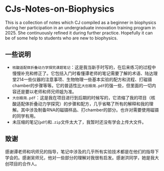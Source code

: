 # CJs-Notes-on-Biophysics
This is a collection of notes which CJ compiled as a beginner in biophysics during her participation in an undergraduate innovation training program in 2025. She continuously refined it during further practice. Hopefully it can be of some help to students who are new to biophysics.

## 一些说明
- `核酸适配体折叠动力学探究课题笔记`：这是我当新手时写的，在后来练习的过程中慢慢补充和修正了。它包括入门时看懂谭老师的笔记需要了解的术语、陆达理堂214一些仪器的注意事项、生物物理一些基本实验的配方和流程、打磁镊chamber的步骤等等。它的普适性比`大创极简.pdf`的强一些，但里面的一切内容还是要以老师和师兄师姐为准。
- `大创极简.pdf`：这是我在项目进行到后期的时候写的，它浓缩了我的项目（核酸适配体折叠动力学探究）的步骤和配方，几乎省略了所有的解释和我的理解。其中涉及制备RNA的磁镊样品、打chamber的部分。也许对需要使用磁镊的同学有用。
- 未压缩的笔记(`pdf`)和`.zip`文件太大了，我暂时还没有学会上传大文件。

## 致谢
感谢谭老师和巩师兄的指导，笔记中涉及的几乎所有实验技术都是在他们的指导下学会的。感谢吴师兄，他对一些部分的理解对我很有启发。感谢洪同学，她是我大创项目的合作人。
